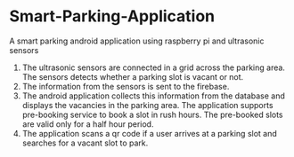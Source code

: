 # Smart-Parking-Application
A smart parking android application using raspberry pi and ultrasonic sensors

1. The ultrasonic sensors are connected in a grid across the parking area. The sensors detects whether a parking slot is vacant or not.
2. The information from the sensors is sent to the firebase.
3. The android application collects this information from the database and displays the vacancies in the parking area. The application        supports pre-booking service to book a slot in rush hours. The pre-booked slots are valid only for a half hour period.
4. The application scans a qr code if a user arrives at a parking slot and searches for a vacant slot to park.
